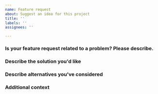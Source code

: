 ```yaml
---
name: Feature request
about: Suggest an idea for this project
title: ''
labels: ''
assignees: ''

---
```


<!--
Please thoroughly read NVDA's wiki article on how to fill in this template, including how to provide the required files.
Issues may be closed if the required information is not present.
https://github.com/nvaccess/nvda/wiki/Github-issue-template-explanation-and-examples
-->

### Is your feature request related to a problem? Please describe.

### Describe the solution you'd like

### Describe alternatives you've considered

### Additional context
